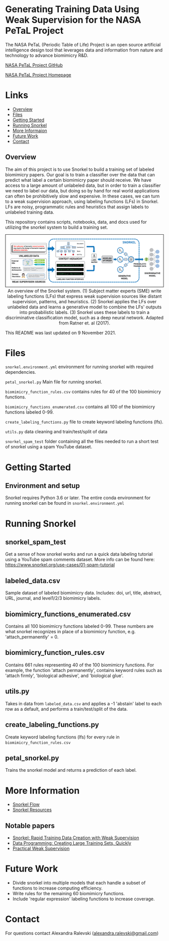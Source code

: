 # Generating Training Data Using Weak Supervision for the NASA PeTaL Project

The NASA PeTaL (Periodic Table of Life) Project is an open source artificial intelligence design tool that leverages data and information from nature and technology to advance biomimicry R&D.

[NASA PeTaL Project GitHub](https://github.com/nasa-petal)

[NASA PeTaL Project Homepage](https://www1.grc.nasa.gov/research-and-engineering/vine/petal/)

# Links
 * [Overview](#overview)
 * [Files](#files)
 * [Getting Started](#getting-started)
 * [Running Snorkel](#running-snorkel)
 * [More Informaion](#more-information)
 * [Future Work](#future-work)
 * [Contact](#contact)
  
## Overview

The aim of this project is to use Snorkel to build a training set of labeled biomimicry papers. Our goal is to train a classifier over the data that can predict what label a certain biomimicry paper should receive. We have access to a large amount of unlabeled data, but in order to train a classifier we need to label our data, but doing so by hand for real world applications can often be prohibitively slow and expensive. In these cases, we can turn to a weak supervision approach, using labeling functions (LFs) in Snorkel. LFs are noisy, programmatic rules and heuristics that assign labels to unlabeled training data.

This repository contains scripts, notebooks, data, and docs used for utilizing the snorkel system to build a training set.

<p align="center">
  <img width="1000" src="https://github.com/ARalevski/My_Portfolio/blob/main/images/snorkel_illustration_final_white_blackborder.png"
  <figcaption> An overview of the Snorkel system. (1) Subject matter experts (SME) write labeling functions (LFs) that express weak supervision sources like distant supervision, patterns, and heuristics. (2) Snorkel applies the LFs over unlabeled data and learns a generative model to combine the LFs' outputs into probabilistic labels. (3) Snorkel uses these labels to train a discriminative classification model, such as a deep neural network. Adapted from Ratner et. al (2017). </a>
  </figcaption>
</p>

This README was last updated on 9 November 2021.


# Files

```snorkel.environment.yml``` environment for running snorkel with required dependencies.

```petal_snorkel.py``` Main file for running snorkel.

```biomimicry_function_rules.csv``` contains rules for 40 of the 100 biomimicry functions.

```biomimicry_functions_enumerated.csv``` contains all 100 of the biomimicry functions labeled 0-99.

```create_labeling_functions.py``` file to create keyword labeling functions (lfs).

```utils.py``` data cleaning and train/test/split of data

```snorkel_spam_test``` folder containing all the files needed to run a short test of snorkel using a spam YouTube dataset.

# Getting Started
## Environment and setup

Snorkel requires Python 3.6 or later. The entire conda environment for running snorkel can be found in  ```snorkel.environment.yml```

# Running Snorkel

## snorkel_spam_test
Get a sense of how snorkel works and run a quick data labeling tutorial using a YouTube spam comments dataset. More info can be found here: https://www.snorkel.org/use-cases/01-spam-tutorial

## labeled_data.csv
Sample dataset of labeled biomimicry data. 
Includes: doi, url, title, abstract, URL, journal, and level1/2/3 biomimicry labels.

## biomimicry_functions_enumerated.csv
Contains all 100 biomimicry functions labeled 0-99. These numbers are what snorkel recognizes in place of a biomimicry function, e.g. 'attach_permanently' = 0.

## biomimicry_function_rules.csv
Contains 661 rules representing 40 of the 100 biomimicry functions. For example, the function 'attach permanently', contains keyword rules such as 'attach firmly', 'biological adhesive', and 'biological glue'.

## utils.py
Takes in data from ```labeled_data.csv``` and applies a -1 'abstain' label to each row as a default, and performs a train/test/split of the data.

## create_labeling_functions.py
Create keyword labeling functions (lfs) for every rule in ```biomimicry_function_rules.csv```

## petal_snorkel.py
Trains the snorkel model and returns a prediction of each label.

# More Information
 * [Snorkel Flow](https://snorkel.ai/)
 * [Snorkel Resources](https://www.snorkel.org/resources/)

## Notable papers
 * [Snorkel: Rapid Training Data Creation with Weak Supervision](https://arxiv.org/abs/1711.10160)
 * [Data Programming: Creating Large Training Sets, Quickly](https://arxiv.org/abs/1605.07723)
 * [Practical Weak Supervision](https://learning.oreilly.com/library/view/practical-weak-supervision/9781492077053/)

# Future Work
 * Divide snorkel into multiple models that each handle a subset of functions to increase computing efficiency.
 * Write rules for the remaining 60 biomimicry functions.
 * Include 'regular expression' labeling functions to increase coverage.

# Contact
For questions contact Alexandra Ralevski (alexandra.ralevski@gmail.com)





